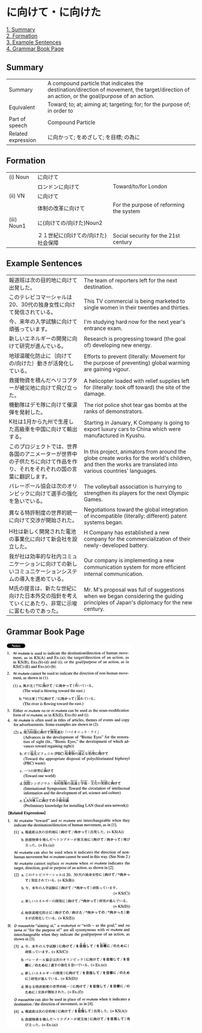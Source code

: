 # に向けて・に向けた

[1. Summary](#summary)<br>
[2. Formation](#formation)<br>
[3. Example Sentences](#example-sentences)<br>
[4. Grammar Book Page](#grammar-book-page)<br>


## Summary

<table><tr>   <td>Summary</td>   <td>A compound particle that indicates the destination/direction of movement, the target/direction of an action, or the goal/purpose of an action.</td></tr><tr>   <td>Equivalent</td>   <td>Toward; to; at; aiming at; targeting; for; for the purpose of; in order to</td></tr><tr>   <td>Part of speech</td>   <td>Compound Particle</td></tr><tr>   <td>Related expression</td>   <td>に向かって; をめざして; を目標; の為に</td></tr></table>

## Formation

<table class="table"><tbody><tr class="tr head"><td class="td"><span class="numbers">(i)</span> <span class="bold">Noun</span></td><td class="td"><span class="concept">に向けて</span></td><td class="td"></td></tr><tr class="tr"><td class="td"></td><td class="td"><span>ロンドン</span><span class="concept">に向けて</span></td><td class="td"><span>Toward/to/for London</span></td></tr><tr class="tr head"><td class="td"><span class="numbers">(ii)</span> <span class="bold">VN</span></td><td class="td"><span class="concept">に向けて</span></td><td class="td"></td></tr><tr class="tr"><td class="td"></td><td class="td"><span>体制の改革</span><span class="concept">に向けて</span></td><td class="td"><span>For the purpose of reforming the system</span></td></tr><tr class="tr head"><td class="td"><span class="numbers">(iii)</span> <span class="bold">Noun<span class="subscript">1</span></span></td><td class="td"><span class="concept">に</span><span>{</span><span class="concept">向けて</span><span>の/</span><span class="concept">向けた</span><span>}Noun<span class="subscript">2</span></span></td><td class="td"></td></tr><tr class="tr"><td class="td"></td><td class="td"><span>２１世紀</span><span class="concept">に</span><span>{</span><span class="concept">向けて</span><span>の/</span><span class="concept">向けた</span><span>}社会保障</span></td><td class="td"><span>Social security for the 21st century</span></td></tr></tbody></table>

## Example Sentences

<table><tr>   <td>報道班は次の目的地に向けて出発した。</td>   <td>The team of reporters left for the next destination.</td></tr><tr>   <td>このテレビコマーシャルは20、30代の独身女性に向けて発信されている。</td>   <td>This TV commercial is being marketed to single women in their twenties and thirties.</td></tr><tr>   <td>今、来年の入学試験に向けて頑張っています。</td>   <td>I'm studying hard now for the next year's entrance exam.</td></tr><tr>   <td>新しいエネルギーの開発に向けて研究が進んでいる。</td>   <td>Research is progressing toward (the goal of) developing new energy.</td></tr><tr>   <td>地球温暖化防止に｛向けての/向けた｝動きが活発化している。</td>   <td>Efforts to prevent (literally: Movement for the purpose of preventing) global warming are gaining vigour.</td></tr><tr>   <td>救援物資を積んだヘリコプターが被災地に向けて飛び立った。</td>   <td>A helicopter loaded with relief supplies left for (literally: took off toward) the site of the damage.</td></tr><tr>   <td>機動隊はデモ隊に向けて催涙弾を発射した。</td>   <td>The riot police shot tear gas bombs at the ranks of demonstrators.</td></tr><tr>   <td>K社は1月から九州で生産した高級車を中国に向けて輸出する。</td>   <td>Starting in January, K Company is going to export luxury cars to China which were manufactured in Kyushu.</td></tr><tr>   <td>このプロジェクトでは、世界各国のアニメーターが世界中の子供たちに向けて作品を作り、それをそれぞれの国の言葉に翻訳します。</td>   <td>In this project, animators from around the globe create works for the world's children, and then the works are translated into various countries' languages.</td></tr><tr>   <td>バレーボール協会は次のオリンピックに向けて選手の強化を急いでいる。</td>   <td>The volleyball association is hurrying to strengthen its players for the next Olympic Games.</td></tr><tr>   <td>異なる特許制度の世界的統一に向けて交渉が開始された。</td>   <td>Negotiations toward the global integration of incompatible (literally: different) patent systems began.</td></tr><tr>   <td>H社は新しく開発された電池の事業化に向けて新会社を設立した。</td>   <td>H Company has established a new company for the commercialization of their newly-developed battery.</td></tr><tr>   <td>我が社は効率的な社内コミュニケーションに向けての新しいコミュニケーションシステムの導入を進めている。</td>   <td>Our company is implementing a new communication system for more efﬁcient internal communication.</td></tr><tr>   <td>M氏の提言は、新たな世紀に向けた日本外交の指針を考えていくにあたり、非常に示唆に富むものであった。</td>   <td>Mr. M's proposal was full of suggestions when we began considering the guiding principles of Japan's diplomacy for the new century.</td></tr></table>

## Grammar Book Page

![](../img/Advancedに向けて／向けた.png)

